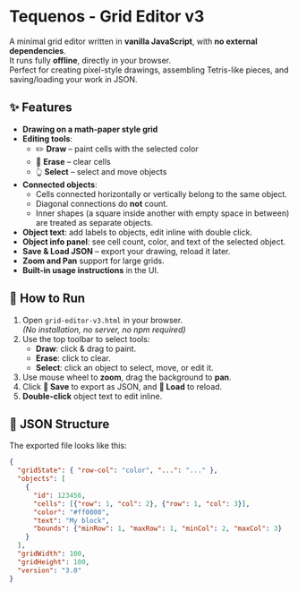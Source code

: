 # Tequenos - Grid Editor v3

A minimal grid editor written in **vanilla JavaScript**, with **no external dependencies**.  
It runs fully **offline**, directly in your browser.  
Perfect for creating pixel-style drawings, assembling Tetris-like pieces, and saving/loading your work in JSON.

## ✨ Features
- **Drawing on a math-paper style grid**
- **Editing tools**:
  - ✏️ **Draw** – paint cells with the selected color
  - 🧽 **Erase** – clear cells
  - 👆 **Select** – select and move objects
- **Connected objects**:
  - Cells connected horizontally or vertically belong to the same object.
  - Diagonal connections do **not** count.
  - Inner shapes (a square inside another with empty space in between) are treated as separate objects.
- **Object text**: add labels to objects, edit inline with double click.
- **Object info panel**: see cell count, color, and text of the selected object.
- **Save & Load JSON** – export your drawing, reload it later.
- **Zoom and Pan** support for large grids.
- **Built-in usage instructions** in the UI.

## 🚀 How to Run
1. Open `grid-editor-v3.html` in your browser.  
   *(No installation, no server, no npm required)*  
2. Use the top toolbar to select tools:
   - **Draw**: click & drag to paint.
   - **Erase**: click to clear.
   - **Select**: click an object to select, move, or edit it.
3. Use mouse wheel to **zoom**, drag the background to **pan**.
4. Click **💾 Save** to export as JSON, and **📁 Load** to reload.
5. **Double-click** object text to edit inline.

## 📂 JSON Structure
The exported file looks like this:
```json
{
  "gridState": { "row-col": "color", "...": "..." },
  "objects": [
    {
      "id": 123456,
      "cells": [{"row": 1, "col": 2}, {"row": 1, "col": 3}],
      "color": "#ff0000",
      "text": "My block",
      "bounds": {"minRow": 1, "maxRow": 1, "minCol": 2, "maxCol": 3}
    }
  ],
  "gridWidth": 100,
  "gridHeight": 100,
  "version": "3.0"
}
